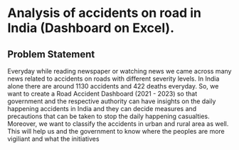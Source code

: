 # Analysis of accidents on road in India (Dashboard on Excel).

## Problem Statement
Everyday while reading newspaper or watching news we came across many news related to accidents on roads with different severity levels. In India alone there are around 1130 accidents and 422 deaths everyday. So, we want to create a Road Accident Dashboard (2021 - 2023)  so that government and the respective authority can have insights on the daily happening accidents in India and they can decide measures and precautions that can be taken to stop the daily happening casualties. Moreover, we want to classify the accidents in urban and rural area as well. This will help us and the government to know where the peoples are more vigiliant and what the initiatives
